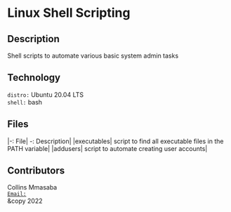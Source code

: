 # Linux Shell Scripting

## Description
Shell scripts to automate various basic system admin tasks<br/>

## Technology
`distro:` Ubuntu 20.04 LTS<br/>
`shell:` bash<br/>

## Files
|-: File| -: Description|
|executables| script to find all executable files in the PATH variable|
|addusers| script to automate creating user accounts|

## Contributors
Collins Mmasaba<br/>
[`Email:`](collins.mmasaba@azubiafrica.org)<br/>
&copy 2022 
